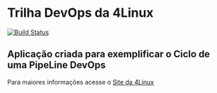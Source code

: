 # Trilha DevOps da 4Linux

<!-- Altere a Flag abaixo com sua URL do Travis -->
[![Build Status](https://travis-ci.org/AlanBarbosa2019/DevOpsLab-HelloWorld.svg?branch=master)](https://travis-ci.org/AlanBarbosa2019/DevOpsLab-HelloWorld)

## Aplicação criada para exemplificar o Ciclo de uma PipeLine DevOps


Para maiores informações acesse o [Site da 4Linux](https://www.4linux.com.br/cursos/devops)
